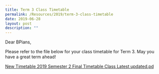 ```yaml
---
title: Term 3 Class Timetable
permalink: /Resources/2019/term-3-class-timetable
date: 2019-06-28
layout: post
description: ""
---
```

Dear BPians,

  

Please refer to the file below for your class timetable for Term 3. May you have a great term ahead!

  

[New Timetable 2019 Semester 2 Final Timetable Class Latest updated.pd](https://www-bpghs-moe-edu-sg-admin.cwp.sg/qql/slot/u148/BPGHS%202019/Announcements%20&%20Updates/Term%203%20Class%20Timetable/New%20Timetable%202019%20Semester%202%20Final%20Timetable%20Class%20Latest%20updated.pdf)